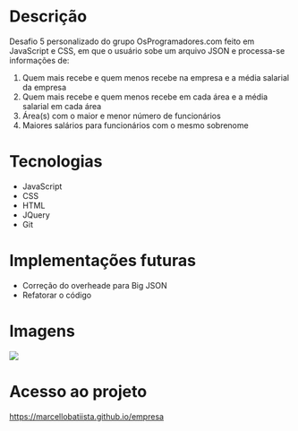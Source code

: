 # Descrição

Desafio 5 personalizado do grupo OsProgramadores.com feito em JavaScript e CSS, em que o usuário sobe um arquivo JSON e processa-se informações de:

1. Quem mais recebe e quem menos recebe na empresa e a média salarial da empresa
2. Quem mais recebe e quem menos recebe em cada área e a média salarial em cada área
3. Área(s) com o maior e menor número de funcionários
4. Maiores salários para funcionários com o mesmo sobrenome

# Tecnologias

- JavaScript
- CSS
- HTML
- JQuery
- Git

# Implementações futuras

- Correção do overheade para Big JSON
- Refatorar o código

# Imagens

![](https://i.ibb.co/L8gkjNr/empresa.png)



# Acesso ao projeto

https://marcellobatiista.github.io/empresa